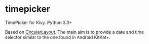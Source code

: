 # timepicker
TimePicker for Kivy. Python 3.3+

Based on [CircularLayout](https://github.com/kivy-garden/garden.circulardatetimepicker).
The main aim is to provide a date and time selector similar to the
one found in Android KitKat+.

